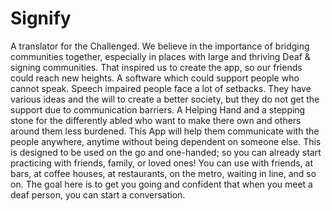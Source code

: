 # Signify
A translator for the Challenged.
We believe in the importance of bridging communities together, especially in places with large and thriving Deaf & signing communities. That inspired us to create the app, so our friends could reach new heights. 
A software which could support people who cannot speak. Speech impaired people face a lot of setbacks. They have various ideas and the will to create a better society, but they do not get the support due to communication barriers.
A Helping Hand and a stepping stone for the differently abled who want to make there own and others around them less burdened. This App will help them communicate with the people anywhere, anytime without being dependent on someone else.
This is designed to be used on the go and one-handed; so you can already start practicing with friends, family, or loved ones! You can use with friends, at bars, at coffee houses, at restaurants, on the metro, waiting in line, and so on. The goal here is to get you going and confident that when you meet a deaf person, you can start a conversation.

